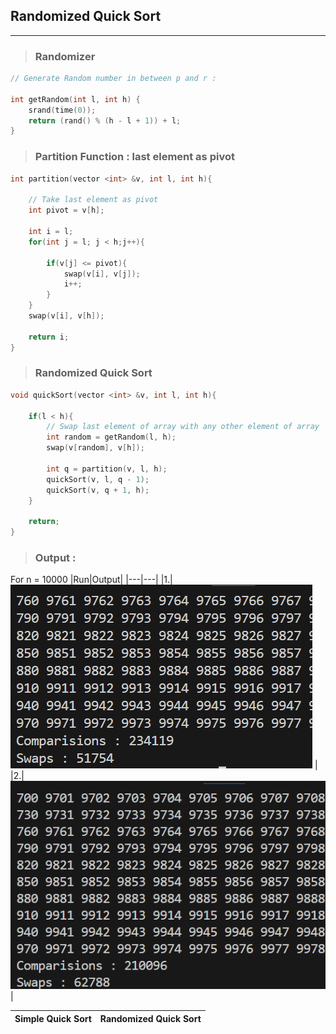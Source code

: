 ## Randomized Quick Sort
---
>### Randomizer
```c++
// Generate Random number in between p and r :

int getRandom(int l, int h) {    
    srand(time(0));
    return (rand() % (h - l + 1)) + l;
}
```
>### Partition Function : last element as pivot
```c++
int partition(vector <int> &v, int l, int h){

    // Take last element as pivot 
    int pivot = v[h];

    int i = l;
    for(int j = l; j < h;j++){
 
        if(v[j] <= pivot){
            swap(v[i], v[j]);
            i++;
        }
    }
    swap(v[i], v[h]);

    return i;
}
```
>### Randomized Quick Sort
```c++
void quickSort(vector <int> &v, int l, int h){
    
    if(l < h){
        // Swap last element of array with any other element of array 
        int random = getRandom(l, h);
        swap(v[random], v[h]);

        int q = partition(v, l, h);
        quickSort(v, l, q - 1);
        quickSort(v, q + 1, h);
    }
    
    return;
}
```

>### Output : 
For n = 10000
|Run|Output|
|---|---|
|1.|![Alt text](images/image-0.png) |
|2.|![Alt text](images/image-1.png)|

|Simple Quick Sort|Randomized Quick Sort|
|---|---|
